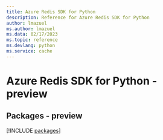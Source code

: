 ```yaml
---
title: Azure Redis SDK for Python
description: Reference for Azure Redis SDK for Python
author: lmazuel
ms.author: lmazuel
ms.data: 02/17/2023
ms.topic: reference
ms.devlang: python
ms.service: cache
---
```

# Azure Redis SDK for Python - preview
## Packages - preview
[!INCLUDE [packages](redis-index.md)]